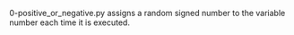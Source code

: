 0-positive_or_negative.py assigns a random signed number to the variable number each time it is executed.

